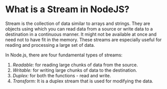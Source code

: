 # What is a Stream in NodeJS?

Stream is the collection of data similar to arrays and strings. They are objects using which you can read data from a source or write data to a destination in a continuous manner. It might not be available at once and need not to have fit in the memory. These streams are especially useful for reading and processing a large set of data.

In Node.js, there are four fundamental types of streams:

1. *Readable:* for reading large chunks of data from the source.
2. *Writable:* for writing large chunks of data to the destination.
3. *Duplex:* for both the functions - read and write.
4. *Transform:* It is a duplex stream that is used for modifying the data.
